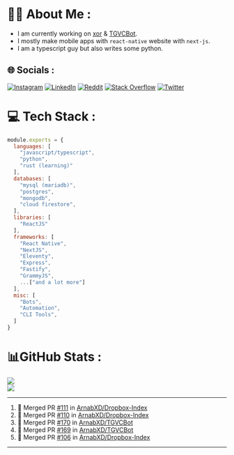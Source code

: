 # 🧑‍💻 About Me :
* I am currently working on [xor](https://github.com/xorgram/xor) & [TGVCBot](https://github.com/ArnabXD/TGVCBot).
* I mostly make mobile apps with `react-native` website with `next-js`.
* I am a typescript guy but also writes some python.

## 🌐 Socials :
[![Instagram](https://img.shields.io/badge/Instagram-%23E4405F.svg?logo=Instagram&logoColor=white)](https://instagram.com/arnabparyali) [![LinkedIn](https://img.shields.io/badge/LinkedIn-%230077B5.svg?logo=linkedin&logoColor=white)](https://linkedin.com/in/arnabparyali) [![Reddit](https://img.shields.io/badge/Reddit-%23FF4500.svg?logo=Reddit&logoColor=white)](https://reddit.com/user/ArnabXD) [![Stack Overflow](https://img.shields.io/badge/-Stackoverflow-FE7A16?logo=stack-overflow&logoColor=white)](https://stackoverflow.com/users/12250600) [![Twitter](https://img.shields.io/badge/Twitter-%231DA1F2.svg?logo=Twitter&logoColor=white)](https://twitter.com/arnabparyali) 

# 💻 Tech Stack :

```js
module.exports = {
  languages: [
    "javascript/typescript",
    "python",
    "rust (learning)"
  ],
  databases: [
    "mysql (mariadb)",
    "postgres",
    "mongodb",
    "cloud firestore",
  ],
  libraries: [
    "ReactJS"
  ],
  frameworks: [
    "React Native",
    "NextJS",
    "Eleventy",
    "Express",
    "Fastify",
    "GrammyJS",
    ...["and a lot more"]
  ],
  misc: [
    "Bots",
    "Automation",
    "CLI Tools",
  ]
}
```

# 📊GitHub Stats :
![](https://github-readme-stats.vercel.app/api?username=ArnabXD&theme=tokyonight&hide_border=false&include_all_commits=false&count_private=false)<br/>
![](https://github-readme-stats.vercel.app/api/top-langs/?username=ArnabXD&theme=tokyonight&hide_border=false&include_all_commits=false&count_private=false&layout=compact)

---

<!--START_SECTION:activity-->
1. 🎉 Merged PR [#111](https://github.com/ArnabXD/Dropbox-Index/pull/111) in [ArnabXD/Dropbox-Index](https://github.com/ArnabXD/Dropbox-Index)
2. 🎉 Merged PR [#110](https://github.com/ArnabXD/Dropbox-Index/pull/110) in [ArnabXD/Dropbox-Index](https://github.com/ArnabXD/Dropbox-Index)
3. 🎉 Merged PR [#170](https://github.com/ArnabXD/TGVCBot/pull/170) in [ArnabXD/TGVCBot](https://github.com/ArnabXD/TGVCBot)
4. 🎉 Merged PR [#169](https://github.com/ArnabXD/TGVCBot/pull/169) in [ArnabXD/TGVCBot](https://github.com/ArnabXD/TGVCBot)
5. 🎉 Merged PR [#106](https://github.com/ArnabXD/Dropbox-Index/pull/106) in [ArnabXD/Dropbox-Index](https://github.com/ArnabXD/Dropbox-Index)
<!--END_SECTION:activity-->

---
